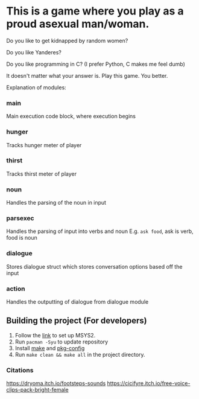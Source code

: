 # This is a game where you play as a proud asexual man/woman.

Do you like to get kidnapped by random women?

Do you like Yanderes?

Do you like programming in C? (I prefer Python, C makes me feel dumb)

It doesn't matter what your answer is. Play this game. You better.

Explanation of modules:

### main

Main execution code block, where execution begins

### hunger

Tracks hunger meter of player

### thirst

Tracks thirst meter of player

### noun

Handles the parsing of the noun in input

### parsexec

Handles the parsing of input into verbs and noun E.g. `ask food`, ask is verb, food is noun

### dialogue

Stores dialogue struct which stores conversation options based off the input

### action

Handles the outputting of dialogue from dialogue module

## Building the project (For developers)
1. Follow the [link](https://www.gtk.org/docs/installations/windows) to set up MSYS2.
1. Run `pacman -Syu` to update repository
1. Install [make](https://packages.msys2.org/package/make) and [pkg-config](https://www.msys2.org/docs/pkgconfig/)
1. Run `make clean && make all` in the project directory.

### Citations

https://dryoma.itch.io/footsteps-sounds
https://cicifyre.itch.io/free-voice-clips-pack-bright-female
